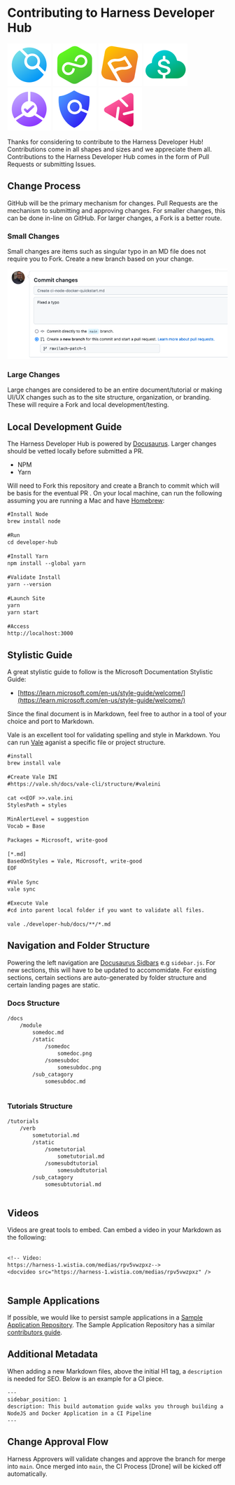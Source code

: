 # Contributing to Harness Developer Hub

![CI](static/img/icon_ci.svg)
![CD](static/img/icon_cd.svg)
![FF](static/img/icon_ff.svg)
![CCM](static/img/icon_ccm.svg)
![SRM](static/img/icon_srm.svg)
![STO](static/img/icon_sto.svg)
![CE](static/img/icon_ce.svg)

Thanks for considering to contribute to the Harness Developer Hub! Contributions come in all shapes and sizes and we appreciate them all. Contributions to the Harness Developer Hub comes in the form of Pull Requests or submitting Issues. 

## Change Process
GitHub will be the primary mechanism for changes. Pull Requests are the mechanism to submitting and approving changes. For smaller changes, this can be done in-line on GitHub. For larger changes, a Fork is a better route. 

### Small Changes
Small changes are items such as singular typo in an MD file does not require you to Fork. Create a new branch based on your change. 

![Fixing Typos](static/img/contributors_simple_branch.png)

### Large Changes
Large changes are considered to be an entire document/tutorial or making UI/UX changes such as to the site structure, organization, or branding. These will require a Fork and local development/testing.  

## Local Development Guide
The Harness Developer Hub is powered by [Docusaurus](https://docusaurus.io/). Larger changes should be vetted locally before submitted a PR.  

* NPM
* Yarn

Will need to Fork this repository and create a Branch to commit which will be basis for the eventual PR . On your local machine, can run the following assuming you are running a Mac and have [Homebrew](https://brew.sh/): 

```
#Install Node
brew install node

#Run 
cd developer-hub

#Install Yarn
npm install --global yarn

#Validate Install
yarn --version

#Launch Site
yarn
yarn start

#Access
http://localhost:3000

```

## Stylistic Guide
A great stylistic guide to follow is the Microsoft Documentation Stylistic Guide:

* [https://learn.microsoft.com/en-us/style-guide/welcome/](https://learn.microsoft.com/en-us/style-guide/welcome/)

Since the final document is in Markdown, feel free to author in a tool of your choice and port to Markdown. 

Vale is an excellent tool for validating spelling and style in Markdown. You can run [Vale](https://vale.sh/) aganist a specific file or project structure. 

```
#install
brew install vale

#Create Vale INI
#https://vale.sh/docs/vale-cli/structure/#valeini

cat <<EOF >>.vale.ini
StylesPath = styles

MinAlertLevel = suggestion
Vocab = Base

Packages = Microsoft, write-good

[*.md]
BasedOnStyles = Vale, Microsoft, write-good
EOF

#Vale Sync
vale sync

#Execute Vale
#cd into parent local folder if you want to validate all files.  

vale ./developer-hub/docs/**/*.md
```

## Navigation and Folder Structure
Powering the left navigation are [Docusaurus Sidbars](https://docusaurus.io/docs/sidebar) e.g `sidebar.js`. For new sections, this will have to be updated to accomomidate. For existing sections, certain sections are auto-generated by folder structure and certain landing pages are static. 

### Docs Structure
```
/docs
	/module
		somedoc.md
		/static
			/somedoc
				somedoc.png
			/somesubdoc
				somesubdoc.png
		/sub_catagory
			somesubdoc.md
			
```	 
### Tutorials Structure
```
/tutorials
	/verb
		sometutorial.md
		/static
			/sometutorial
				sometutorial.md
			/somesubdtutorial
				somesubdtutorial
		/sub_catagory
			somesubtutorial.md
			
```	 

## Videos	
Videos are great tools to embed. Can embed a video in your Markdown as the following:

```

<!-- Video:
https://harness-1.wistia.com/medias/rpv5vwzpxz-->
<docvideo src="https://harness-1.wistia.com/medias/rpv5vwzpxz" />


```

## Sample Applications
If possible, we would like to persist sample applications in a [Sample Application
Repository](https://github.com/harness-apps/developer-hub-apps). The Sample Application Repository has a similar [contributors guide](https://github.com/harness-apps/developer-hub-apps/blob/main/CONTRIBUTING.md). 

## Additional Metadata
When adding a new Markdown files, above the initial H1 tag, a `description` is needed for SEO. Below is an example for a CI piece. 

```
---
sidebar_position: 1
description: This build automation guide walks you through building a NodeJS and Docker Application in a CI Pipeline
---

``` 	

## Change Approval Flow
Harness Approvers will validate changes and approve the branch for merge into `main`. Once merged into `main`, the CI Process [Drone] will be kicked off automatically. 
